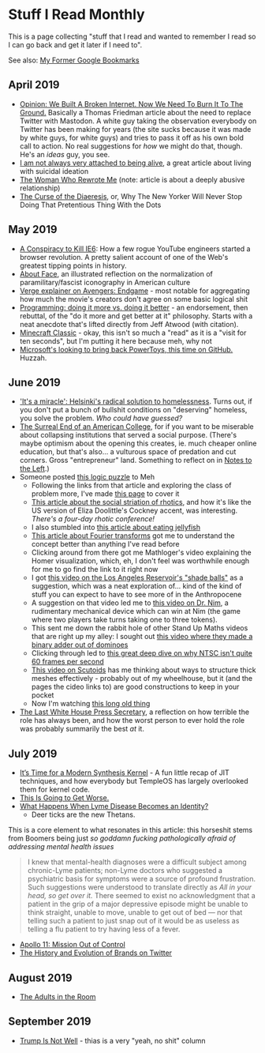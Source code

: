 # Stuff I Read Monthly

This is a page collecting "stuff that I read and wanted to remember I read so I can go back and get it later if I need to".

See also: [My Former Google Bookmarks][Old Bookmarks]

[Old Bookmarks]: gy78j-sztbm-gx8ng-5kd49-rnr8f

## April 2019

- [Opinion: We Built A Broken Internet. Now We Need To Burn It To The Ground.](https://www.buzzfeednews.com/article/mikemonteiro/we-built-a-broken-internet-now-we-need-to-burn-it) Basically a Thomas Friedman article about the need to replace Twitter with Mastodon. A white guy taking the observation everybody on Twitter has been making for years (the site sucks because it was made by white guys, for white guys) and tries to pass it off as his own bold call to action. No real suggestions for *how* we might do that, though. He's an *ideas* guy, you see.
- [I am not always very attached to being alive](https://theoutline.com/post/7267/living-with-passive-suicidal-ideation), a great article about living with suicidal ideation
- [The Woman Who Rewrote Me](https://electricliterature.com/the-woman-who-tried-to-rewrite-me/) (note: article is about a deeply abusive relationship)
- [The Curse of the Diaeresis](https://www.newyorker.com/culture/culture-desk/the-curse-of-the-diaeresis), or, Why The New Yorker Will Never Stop Doing That Pretentious Thing With the Dots

## May 2019

- [A Conspiracy to Kill IE6](http://blog.chriszacharias.com/a-conspiracy-to-kill-ie6): How a few rogue YouTube engineers started a browser revolution. A pretty salient account of one of the Web's greatest tipping points in history.
- [About Face](https://popula.com/2019/02/24/about-face/), an illustrated reflection on the normalization of paramilitary/fascist iconography in American culture
- [Verge explainer on Avengers: Endgame](https://www.theverge.com/2019/5/9/18537370/avengers-endgame-questions-answered-black-widow-tony-stark-captain-america-how-does-time-travel-work) - most notable for aggregating how much the movie's creators don't agree on some basic logical shit
- [Programming: doing it more vs. doing it better](https://kevinmartinjose.com/2019/04/08/programming-doing-it-more-vs-doing-it-better/) - an endorsement, then rebuttal, of the "do it more and get better at it" philosophy. Starts with a neat anecdote that's lifted directly from Jeff Atwood (with citation).
- [Minecraft Classic](https://classic.minecraft.net/) - okay, this isn't so much a "read" as it is a "visit for ten seconds", but I'm putting it here because meh, why not
- [Microsoft's looking to bring back PowerToys, this time on GitHub.](https://github.com/Microsoft/PowerToys) Huzzah.

## June 2019

- ['It's a miracle': Helsinki's radical solution to homelessness](https://www.theguardian.com/cities/2019/jun/03/its-a-miracle-helsinkis-radical-solution-to-homelessness). Turns out, if you don't put a bunch of bullshit conditions on "deserving" homeless, you solve the problem. *Who could have guessed?*
- [The Surreal End of an American College](https://www.theatlantic.com/education/archive/2019/06/what-its-like-when-your-college-shuts-down/591862/), for if you want to be miserable about collapsing institutions that served a social purpose. (There's maybe optimism about the opening this creates, ie. much cheaper online education, but that's also... a vulturous space of predation and cut corners. Gross "entrepreneur" land. Something to reflect on in [Notes to the Left](tr0xf-ejj5f-cd9we-rg322-yfag0).)
- Someone posted [this logic puzzle](http://nautil.us/blog/-the-logic-puzzle-you-can-only-solve-with-your-brightest-friend) to Meh
  - Following the links from that article and exploring the class of problem more, I've made [this page](dgw3p-7dymn-jja3w-4x41x-mehhv) to cover it
  - [This article about the social striation of rhotics](http://nautil.us/blog/why-the-r-sound-became-a-famous-social-differentiator), and how it's like the US version of Eliza Doolittle's Cockney accent, was interesting. *There's a four-day rhotic conference!*
  - I also stumbled into [this article about eating jellyfish](https://horizon-magazine.eu/article/jellyfish-researchers-want-you-start-thinking-about-these-creatures-your-next-meal.html)
  - [This article about Fourier transforms](http://nautil.us/blog/-the-math-trick-behind-mp3s-jpegs-and-homer-simpsons-face) got me to understand the concept better than anything I've read before
  - Clicking around from there got me Mathloger's video explaining the Homer visualization, which, eh, I don't feel was worthwhile enough for me to go find the link to it right now
  - I got [this video on the Los Angeles Reservoir's "shade balls"](https://www.youtube.com/watch?v=uxPdPpi5W4o) as a suggestion, which was a neat exploration of... kind of the kind of stuff you can expect to have to see more of in the Anthropocene
  - A suggestion on that video led me to [this video on Dr. Nim](https://www.youtube.com/watch?v=9KABcmczPdg), a rudimentary mechanical device which can win at Nim (the game where two players take turns taking one to three tokens).
  - This sent me down the rabbit hole of other Stand Up Maths videos that are right up my alley: I sought out [this video where they made a binary adder out of dominoes](https://www.youtube.com/watch?v=OpLU__bhu2w)
  - Clicking through led to [this great deep dive on why NTSC isn't quite 60 frames per second](https://www.youtube.com/watch?v=3GJUM6pCpew)
  - [This video on Scutoids](https://www.youtube.com/watch?v=2_NZ1ql8B8Y) has me thinking about ways to structure thick meshes effectively - probably out of my wheelhouse, but it (and the pages the cideo links to) are good constructions to keep in your pocket
  - Now I'm watching [this long old thing](https://www.youtube.com/watch?v=6JwEYamjXpA)
- [The Last White House Press Secretary](https://www.truthdig.com/articles/the-last-white-house-press-secretary/), a reflection on how terrible the role has always been, and how the worst person to ever hold the role was probably summarily the best *at* it.

## July 2019

- [It’s Time for a Modern Synthesis Kernel](https://blog.regehr.org/archives/1676) - A fun little recap of JIT techniques, and how everybody but TempleOS has largely overlooked them for kernel code.
- [This Is Going to Get Worse.](https://thebaffler.com/latest/this-is-going-to-get-worse-burmila)
- [What Happens When Lyme Disease Becomes an Identity?](https://www.thecut.com/2019/07/what-happens-when-lyme-disease-becomes-an-identity.html)
  - Deer ticks are the new Thetans.

This is a core element to what resonates in this article: this horseshit stems from Boomers being just *so goddamn fucking pathologically afraid of addressing mental health issues*

>  I knew that mental-health diagnoses were a difficult subject among chronic-Lyme patients; non-Lyme doctors who suggested a psychiatric basis for symptoms were a source of profound frustration. Such suggestions were understood to translate directly as *All in your head, so get over it.* There seemed to exist no acknowledgment that a patient in the grip of a major depressive episode might be unable to think straight, unable to move, unable to get out of bed — nor that telling such a patient to just snap out of it would be as useless as telling a flu patient to try having less of a fever.

- [Apollo 11: Mission Out of Control](https://www.wired.com/story/apollo-11-mission-out-of-control/)
- [The History and Evolution of Brands on Twitter](https://www.vulture.com/2019/06/brand-twitter-jokes-history.html)

## August 2019

- [The Adults in the Room](https://theconcourse.deadspin.com/the-adults-in-the-room-1837487584)

## September 2019

- [Trump Is Not Well](https://www.theatlantic.com/ideas/archive/2019/09/donald-trump-not-well/597640/) - thias is a very "yeah, no shit" column

